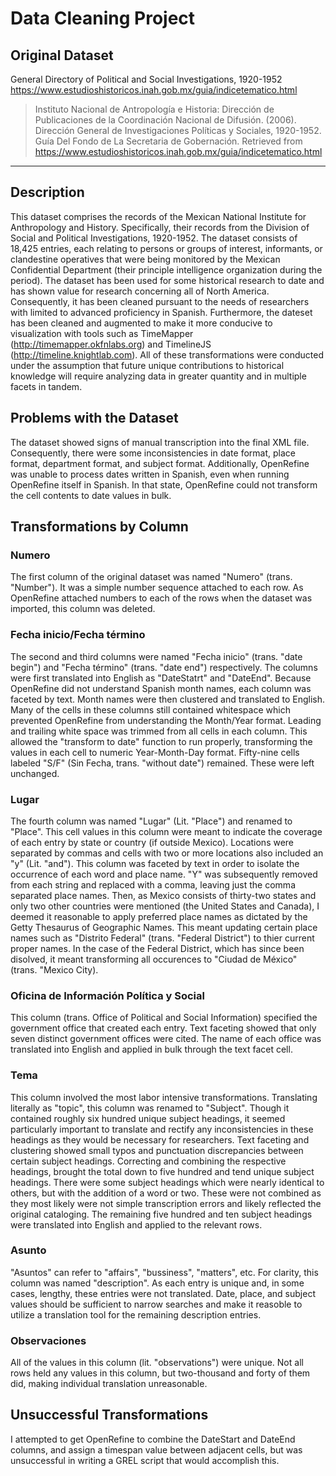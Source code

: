 # Data Cleaning Project
## Original Dataset
General Directory of Political and Social Investigations, 1920-1952
https://www.estudioshistoricos.inah.gob.mx/guia/indicetematico.html
> Instituto Nacional de Antropología e Historia: Dirección de Publicaciones de la Coordinación Nacional de Difusión. (2006). Dirección General de Investigaciones Políticas y Sociales, 1920-1952. Guía Del Fondo de La Secretaria de Gobernación. Retrieved from https://www.estudioshistoricos.inah.gob.mx/guia/indicetematico.html

-----------------------------------------------------------------------------------------------------------------------------------------
## Description
This dataset comprises the records of the Mexican National Institute for Anthropology and History. Specifically, their records from the Division of Social and Political Investigations, 1920-1952. The dataset consists of 18,425 entries, each relating to persons or groups of interest, informants, or clandestine operatives that were being monitored by the Mexican Confidential Department (their principle intelligence organization during the period). The dataset has been used for some historical research to date and has shown value for research concerning all of North America. Consequently, it has been cleaned pursuant to the needs of researchers with limited to advanced proficiency in Spanish. Furthermore, the dateset has been cleaned and augmented to make it more conducive to visualization with tools such as TimeMapper (http://timemapper.okfnlabs.org) and TimelineJS (http://timeline.knightlab.com). All of these transformations were conducted under the assumption that future unique contributions to historical knowledge will require analyzing data in greater quantity and in multiple facets in tandem.
## Problems with the Dataset
The dataset showed signs of manual transcription into the final XML file. Consequently, there were some inconsistencies in date format, place format, department format, and subject format. Additionally, OpenRefine was unable to process dates written in Spanish, even when running OpenRefine itself in Spanish. In that state, OpenRefine could not transform the cell contents to date values in bulk.
## Transformations by Column
### Numero
The first column of the original dataset was named "Numero" (trans. "Number"). It was a simple number sequence attached to each row. As OpenRefine attached numbers to each of the rows when the dataset was imported, this column was deleted.
### Fecha inicio/Fecha término
The second and third columns were named "Fecha inicio" (trans. "date begin") and "Fecha término" (trans. "date end") respectively. The columns were first translated into English as "DateStatrt" and "DateEnd". Because OpenRefine did not understand Spanish month names, each column was faceted by text. Month names were then clustered and translated to English. Many of the cells in these columns still contained whitespace which prevented OpenRefine from understanding the Month/Year format. Leading and trailing white space was trimmed from all cells in each column. This allowed the "transform to date" function to run properly, transforming the values in each cell to numeric Year-Month-Day format. Fifty-nine cells labeled "S/F" (Sin Fecha, trans. "without date") remained. These were left unchanged.
### Lugar
The fourth column was named "Lugar" (Lit. "Place") and renamed to "Place". This cell values in this column were meant to indicate the coverage of each entry by state or country (if outside Mexico). Locations were separated by commas and cells with two or more locations also included an "y" (Lit. "and"). This column was faceted by text in order to isolate the occurrence of each word and place name. "Y" was subsequently removed from each string and replaced with a comma, leaving just the comma separated place names. Then, as Mexico consists of thirty-two states and only two other countries were mentioned (the United States and Canada), I deemed it reasonable to apply preferred place names as dictated by the Getty Thesaurus of Geographic Names. This meant updating certain place names such as "Distrito Federal" (trans. "Federal District") to thier current proper names. In the case of the Federal District, which has since been disolved, it meant transforming all occurences to "Ciudad de México" (trans. "Mexico City).
### Oficina de Información Política y Social
This column (trans. Office of Political and Social Information) specified the government office that created each entry. Text faceting showed that only seven distinct government offices were cited. The name of each office was translated into English and applied in bulk through the text facet cell.
### Tema
This column involved the most labor intensive transformations. Translating literally as "topic", this column was renamed to "Subject". Though it contained roughly six hundred unique subject headings, it seemed particularly important to translate and rectify any inconsistencies in these headings as they would be necessary for researchers. Text faceting and clustering showed small typos and punctuation discrepancies between certain subject headings. Correcting and combining the respective headings, brought the total down to five hundred and tend unique subject headings. There were some subject headings which were nearly identical to others, but with the addition of a word or two. These were not combined as they most likely were not simple transcription errors and likely reflected the original cataloging. The remaining five hundred and ten subject headings were translated into English and applied to the relevant rows.
### Asunto
"Asuntos" can refer to "affairs", "bussiness", "matters", etc. For clarity, this column was named "description". As each entry is unique and, in some cases, lengthy, these entries were not translated. Date, place, and subject values should be sufficient to narrow searches and make it reasoble to utilize a translation tool for the remaining description entries.
### Observaciones
All of the values in this column (lit. "observations") were unique. Not all rows held any values in this column, but two-thousand and forty of them did, making individual translation unreasonable.
## Unsuccessful Transformations
I attempted to get OpenRefine to combine the DateStart and DateEnd columns, and assign a timespan value between adjacent cells, but was unsuccessful in writing a GREL script that would accomplish this.
